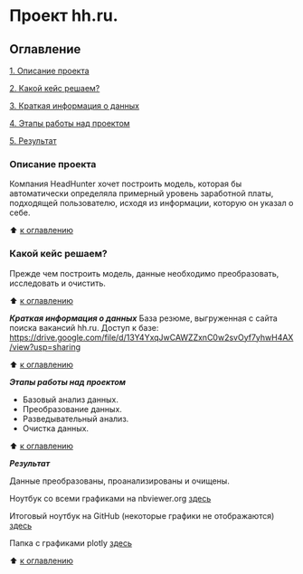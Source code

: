 # Проект hh.ru. 

## Оглавление

[1. Описание проекта](https://github.com/LNarnia/new_DS/tree/main/Skillfactory/project_hh/README.md#Описание-проекта)

[2. Какой кейс решаем?](https://github.com/LNarnia/new_DS/tree/main/Skillfactory/project_hh/README.md#Какой-кейс-решаем?)

[3. Краткая информация о данных](https://github.com/LNarnia/new_DS/tree/main/Skillfactory/project_hh/README.md#Краткая-информация-о-данных)

[4. Этапы работы над проектом](https://github.com/LNarnia/new_DS/tree/main/Skillfactory/project_hh/README.md#Этапы-работы-над-проектом)

[5. Результат](https://github.com/LNarnia/new_DS/tree/main/Skillfactory/project_hh/README.md#Результат)

### Описание проекта
Компания HeadHunter хочет построить модель, которая бы автоматически определяла примерный уровень заработной платы, подходящей пользователю, исходя из информации, которую он указал о себе.

:arrow_up: [к оглавлению](https://github.com/LNarnia/new_DS/tree/main/Skillfactory/project_hh/README.md#Оглавление)

### Какой кейс решаем?
Прежде чем построить модель, данные необходимо преобразовать, исследовать и очистить.

:arrow_up: [к оглавлению](https://github.com/LNarnia/new_DS/tree/main/Skillfactory/project_hh/README.md#Оглавление)

***Краткая информация о данных***
База резюме, выгруженная с сайта поиска вакансий hh.ru.
Доступ к базе:
https://drive.google.com/file/d/13Y4YxqJwCAWZZxnC0w2svOyf7yhwH4AX/view?usp=sharing

:arrow_up: [к оглавлению](https://github.com/LNarnia/new_DS/tree/main/Skillfactory/project_hh/README.md#Оглавление)

***Этапы работы над проектом***
- Базовый анализ данных.
- Преобразование данных.
- Разведывательный анализ.
- Очистка данных.

:arrow_up: [к оглавлению](https://github.com/LNarnia/new_DS/tree/main/Skillfactory/project_hh/README.md#Оглавление)

***Результат***

Данные преобразованы, проанализированы и очищены.

Ноутбук со всеми графиками на nbviewer.org [здесь](https://nbviewer.org/github/LNarnia/new_DS/blob/main/Skillfactory/project_hh/Project-1._%D0%9D%D0%BE%D1%83%D1%82%D0%B1%D1%83%D0%BA-%D1%88%D0%B0%D0%B1%D0%BB%D0%BE%D0%BD.ipynb)

Итоговый ноутбук на GitHub (некоторые графики не отображаются) [здесь](https://github.com/LNarnia/new_DS/blob/main/Skillfactory/project_hh/Project-1._%D0%9D%D0%BE%D1%83%D1%82%D0%B1%D1%83%D0%BA-%D1%88%D0%B0%D0%B1%D0%BB%D0%BE%D0%BD.ipynb)

Папка с графиками plotly [здесь](https://github.com/LNarnia/new_DS/tree/main/Skillfactory/project_hh/plotly)

:arrow_up: [к оглавлению](https://github.com/LNarnia/new_DS/tree/main/Skillfactory/project_hh/README.md#Оглавление)
